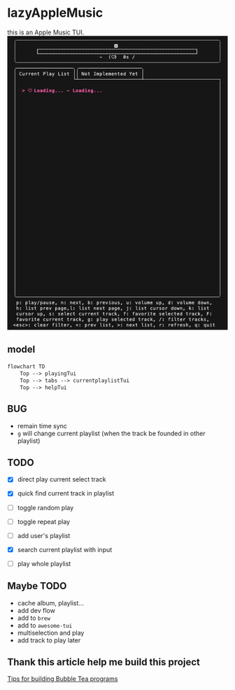 # lazyAppleMusic

this is an Apple Music TUI.  
![preview](asset/demo.gif)

## model

```mermaid
flowchart TD
    Top --> playingTui
    Top --> tabs --> currentplaylistTui
    Top --> helpTui
```

## BUG

- remain time sync
- `g` will change current playlist (when the track be founded in other playlist)

## TODO

- [x] direct play current select track
- [x] quick find current track in playlist
- [ ] toggle random play
- [ ] toggle repeat play
- [ ] add user's playlist
- [x] search current playlist with input
- [ ] play whole playlist


## Maybe TODO

- cache album, playlist...
- add dev flow
- add to `brew`
- add to `awesome-tui`
- multiselection and play
- add track to play later

## Thank this article help me build this project

[Tips for building Bubble Tea programs](https://leg100.github.io/en/posts/building-bubbletea-programs/)
